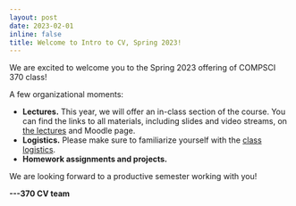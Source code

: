 ```yaml
---
layout: post
date: 2023-02-01
inline: false
title: Welcome to Intro to CV, Spring 2023!
---
```


We are excited to welcome you to the Spring 2023 offering of COMPSCI 370 class!

A few organizational moments:
- **Lectures.**
  This year, we will offer an in-class section of the course.
  You can find the links to all materials, including slides and video streams, on [the lectures](lectures/) and Moodle page.
- **Logistics.**
  Please make sure to familiarize yourself with the [class logistics](logistics).
- **Homework assignments and projects.**

We are looking forward to a productive semester working with you!

**---370 CV team**
